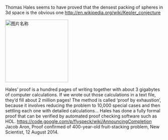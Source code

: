 

Thomas Hales seems to have proved that the densest packing of spheres in 3d space is the obvious one
http://en.wikipedia.org/wiki/Kepler_conjecture

 <img src="https://i0.wp.com/math.ucr.edu/home/baez/mathematical/cubic_close_packing.jpg" width = "200" height = "200" alt="图片名称" align=center />

Hales’ proof is a hundred pages of writing together with about 3 gigabytes of computer calculations. If we wrote out those calculations in a text file, they’d fill about 2 million pages!
The method is called ‘proof by exhaustion’, because it involves reducing the problem to 10,000 special cases and then settling each one with detailed calculations…
Hales has done a fully formal proof that can be verified by automated proof checking software such as HOL.
https://code.google.com/p/flyspeck/wiki/AnnouncingCompletion
Jacob Aron, Proof confirmed of 400-year-old fruit-stacking problem, New Scientist, 12 August 2014.